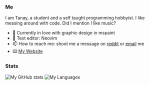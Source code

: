 ### Me

I am Tanay, a student and a self taught programming hobbyist. I like messing around with code. Did I mention I like music?

- 🌱 Currently in love with graphic design in mspaint
- 📔 Text editor: Neovim
- 📫 How to reach me: shoot me a message on [reddit](https://reddit.com/u/KidnappingNemo) or [email](mailto:tanaybhardwaj24@gmail.com) me
- ⌨️ [My Website](https://tanaybhardwaj24.github.io)

### Stats

![My GitHub stats](https://github-readme-stats.vercel.app/api?username=tanaybhardwaj24&theme=gruvbox&show_icons=true&count_private=true)
![My Languages](https://github-readme-stats.vercel.app/api/top-langs/?username=tanaybhardwaj24&layout=compact&langs_count=8&theme=gruvbox)


